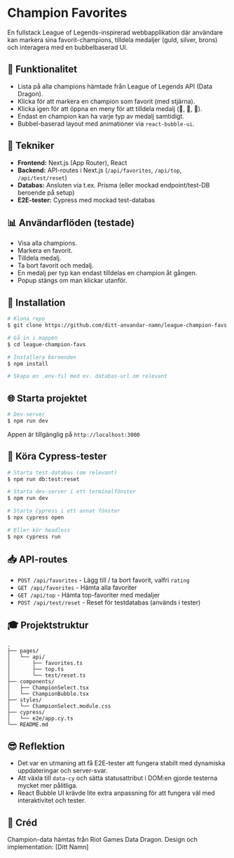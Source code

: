 # Champion Favorites

En fullstack League of Legends-inspirerad webbapplikation där användare kan markera sina favorit-champions, tilldela medaljer (guld, silver, brons) och interagera med en bubbelbaserad UI.

## 🌟 Funktionalitet

* Lista på alla champions hämtade från League of Legends API (Data Dragon).
* Klicka för att markera en champion som favorit (med stjärna).
* Klicka igen för att öppna en meny för att tilldela medalj (🥇, 🥈, 🥉).
* Endast en champion kan ha varje typ av medalj samtidigt.
* Bubbel-baserad layout med animationer via `react-bubble-ui`.

## 🚀 Tekniker

* **Frontend:** Next.js (App Router), React
* **Backend:** API-routes i Next.js (`/api/favorites`, `/api/top`, `/api/test/reset`)
* **Databas:** Ansluten via t.ex. Prisma (eller mockad endpoint/test-DB beroende på setup)
* **E2E-tester:** Cypress med mockad test-databas

## 📊 Användarflöden (testade)

* Visa alla champions.
* Markera en favorit.
* Tilldela medalj.
* Ta bort favorit och medalj.
* En medalj per typ kan endast tilldelas en champion åt gången.
* Popup stängs om man klickar utanför.

## 🔧 Installation

```bash
# Klona repo
$ git clone https://github.com/ditt-anvandar-namn/league-champion-favs.git

# Gå in i mappen
$ cd league-champion-favs

# Installera beroenden
$ npm install

# Skapa en .env-fil med ev. databas-url om relevant
```

## 🌐 Starta projektet

```bash
# Dev-server
$ npm run dev
```

Appen är tillgänglig på `http://localhost:3000`

## 🧪 Köra Cypress-tester

```bash
# Starta test-databas (om relevant)
$ npm run db:test:reset

# Starta dev-server i ett terminalfönster
$ npm run dev

# Starta Cypress i ett annat fönster
$ npx cypress open

# Eller kör headless
$ npx cypress run
```

## 📥 API-routes

* `POST /api/favorites` - Lägg till / ta bort favorit, valfri `rating`
* `GET /api/favorites` - Hämta alla favoriter
* `GET /api/top` - Hämta top-favoriter med medaljer
* `POST /api/test/reset` - Reset för testdatabas (används i tester)

## 🎓 Projektstruktur

```
.
├── pages/
│   └── api/
│       ├── favorites.ts
│       ├── top.ts
│       └── test/reset.ts
├── components/
│   ├── ChampionSelect.tsx
│   └── ChampionBubble.tsx
├── styles/
│   └── ChampionSelect.module.css
├── cypress/
│   └── e2e/app.cy.ts
└── README.md
```

## 😎 Reflektion

* Det var en utmaning att få E2E-tester att fungera stabilt med dynamiska uppdateringar och server-svar.
* Att växla till `data-cy` och sätta statusattribut i DOM\:en gjorde testerna mycket mer pålitliga.
* React Bubble UI krävde lite extra anpassning för att fungera väl med interaktivitet och tester.

## 🌟 Créd

Champion-data hämtas från Riot Games Data Dragon.
Design och implementation: \[Ditt Namn]
